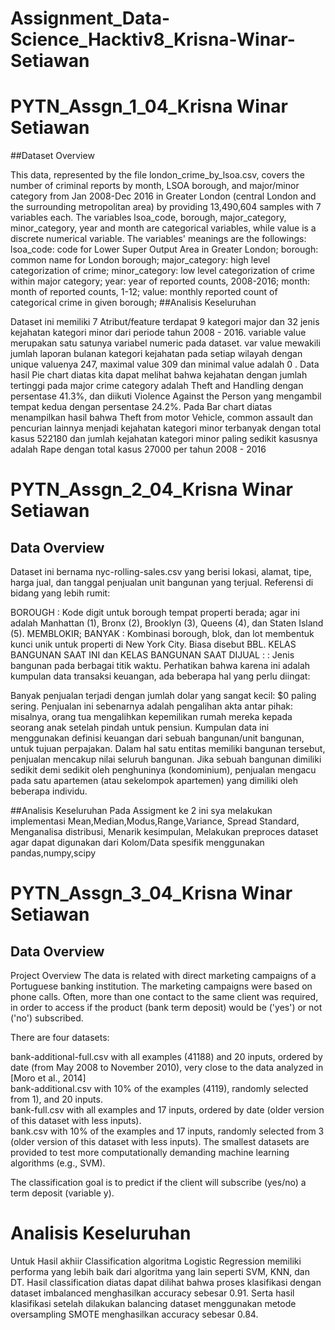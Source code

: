 # Assignment_Data-Science_Hacktiv8_Krisna-Winar-Setiawan
# PYTN_Assgn_1_04_Krisna Winar Setiawan
##Dataset Overview

This data, represented by the file london_crime_by_lsoa.csv, covers the number of criminal reports by month, LSOA borough, and major/minor category from Jan 2008-Dec 2016 in Greater London (central London and the surrounding metropolitan area) by providing 13,490,604 samples with 7 variables each.
The variables lsoa_code, borough, major_category, minor_category, year and month are categorical variables, while value is a discrete numerical variable. The variables' meanings are the followings:
lsoa_code: code for Lower Super Output Area in Greater London; borough: common name for London borough; major_category: high level categorization of crime; minor_category: low level categorization of crime within major category; year: year of reported counts, 2008-2016; month: month of reported counts, 1-12; value: monthly reported count of categorical crime in given borough;
##Analisis Keseluruhan

Dataset ini memiliki 7 Atribut/feature terdapat 9 kategori major dan 32 jenis kejahatan kategori minor dari periode tahun 2008 - 2016. variable value merupakan satu satunya variabel numeric pada dataset. var value mewakili jumlah laporan bulanan kategori kejahatan pada setiap wilayah dengan unique valuenya 247, maximal value 309 dan minimal value adalah 0 . Data hasil Pie chart diatas kita dapat melihat bahwa kejahatan dengan jumlah tertinggi pada major crime category adalah Theft and Handling dengan persentase 41.3%, dan diikuti Violence Against the Person yang mengambil tempat kedua dengan persentase 24.2%. Pada Bar chart diatas menampilkan hasil bahwa Theft from motor Vehicle, common assault dan pencurian lainnya menjadi kejahatan kategori minor terbanyak dengan total kasus 522180 dan jumlah kejahatan kategori minor paling sedikit kasusnya adalah Rape dengan total kasus 27000 per tahun 2008 - 2016

# PYTN_Assgn_2_04_Krisna Winar Setiawan
## Data Overview

Dataset ini bernama nyc-rolling-sales.csv yang berisi lokasi, alamat, tipe, harga jual, dan tanggal penjualan unit bangunan yang terjual. Referensi di bidang yang lebih rumit:

BOROUGH : Kode digit untuk borough tempat properti berada; agar ini adalah Manhattan (1), Bronx (2), Brooklyn (3), Queens (4), dan Staten Island (5).
MEMBLOKIR; BANYAK : Kombinasi borough, blok, dan lot membentuk kunci unik untuk properti di New York City. Biasa disebut BBL.
KELAS BANGUNAN SAAT INI dan KELAS BANGUNAN SAAT DIJUAL : : Jenis bangunan pada berbagai titik waktu.
Perhatikan bahwa karena ini adalah kumpulan data transaksi keuangan, ada beberapa hal yang perlu diingat:

Banyak penjualan terjadi dengan jumlah dolar yang sangat kecil: $0 paling sering. Penjualan ini sebenarnya adalah pengalihan akta antar pihak: misalnya, orang tua mengalihkan kepemilikan rumah mereka kepada seorang anak setelah pindah untuk pensiun.
Kumpulan data ini menggunakan definisi keuangan dari sebuah bangunan/unit bangunan, untuk tujuan perpajakan. Dalam hal satu entitas memiliki bangunan tersebut, penjualan mencakup nilai seluruh bangunan. Jika sebuah bangunan dimiliki sedikit demi sedikit oleh penghuninya (kondominium), penjualan mengacu pada satu apartemen (atau sekelompok apartemen) yang dimiliki oleh beberapa individu.

##Analisis Keseluruhan
Pada Assigment ke 2 ini sya melakukan implementasi Mean,Median,Modus,Range,Variance, Spread Standard, Menganalisa distribusi, Menarik kesimpulan, Melakukan preproces dataset agar dapat digunakan dari Kolom/Data spesifik menggunakan pandas,numpy,scipy


# PYTN_Assgn_3_04_Krisna Winar Setiawan
## Data Overview

Project Overview
The data is related with direct marketing campaigns of a Portuguese banking institution. The marketing campaigns were based on phone calls. Often, more than one contact to the same client was required, in order to access if the product (bank term deposit) would be ('yes') or not ('no') subscribed.

There are four datasets:

bank-additional-full.csv with all examples (41188) and 20 inputs, ordered by date (from May 2008 to November 2010), very close to the data analyzed in [Moro et al., 2014] <br>
bank-additional.csv with 10% of the examples (4119), randomly selected from 1), and 20 inputs.<br>
bank-full.csv with all examples and 17 inputs, ordered by date (older version of this dataset with less inputs).<br>
bank.csv with 10% of the examples and 17 inputs, randomly selected from 3 (older version of this dataset with less inputs).
The smallest datasets are provided to test more computationally demanding machine learning algorithms (e.g., SVM).<br>

The classification goal is to predict if the client will subscribe (yes/no) a term deposit (variable y).

# Analisis Keseluruhan
Untuk Hasil akhiir Classification algoritma Logistic Regression memiliki performa yang lebih baik dari algoritma yang lain seperti SVM, KNN, dan DT. Hasil classification diatas dapat dilihat bahwa proses klasifikasi dengan dataset imbalanced menghasilkan accuracy sebesar 0.91. Serta hasil klasifikasi setelah dilakukan balancing dataset menggunakan metode oversampling SMOTE menghasilkan accuracy sebesar 0.84.
